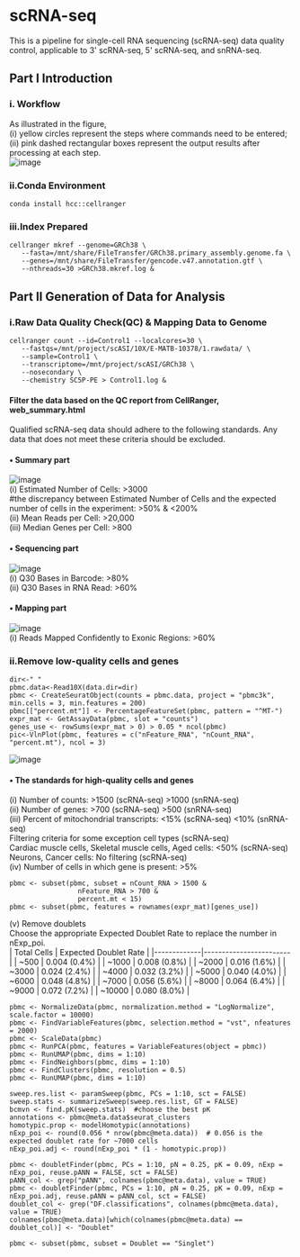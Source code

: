 # scRNA-seq
This is a pipeline for single-cell RNA sequencing (scRNA-seq) data quality control, applicable to 3' scRNA-seq, 5' scRNA-seq, and snRNA-seq.

## Part I Introduction
### i. Workflow
As illustrated in the figure,  
(i) yellow circles represent the steps where commands need to be entered;  
(ii) pink dashed rectangular boxes represent the output results after processing at each step.  
![image](https://github.com/user-attachments/assets/ccef0d00-c140-4422-ba21-ebdd44a7b063)  
### ii.Conda Environment
```
conda install hcc::cellranger
```
### iii.Index Prepared
```
cellranger mkref --genome=GRCh38 \
   --fasta=/mnt/share/FileTransfer/GRCh38.primary_assembly.genome.fa \
   --genes=/mnt/share/FileTransfer/gencode.v47.annotation.gtf \
   --nthreads=30 >GRCh38.mkref.log &
```

## Part II Generation of Data for Analysis
### i.Raw Data Quality Check(QC) & Mapping Data to Genome
```
cellranger count --id=Control1 --localcores=30 \
   --fastqs=/mnt/project/scASI/10X/E-MATB-10378/1.rawdata/ \
   --sample=Control1 \
   --transcriptome=/mnt/project/scASI/GRCh38 \
   --nosecondary \
   --chemistry SC5P-PE > Control1.log &
```
#### Filter the data based on the QC report from CellRanger, web_summary.html
Qualified scRNA-seq data should adhere to the following standards. Any data that does not meet these criteria should be excluded.  
#### • Summary part  
![image](https://github.com/user-attachments/assets/99200b58-8963-4d65-b4b8-01646423e525)  
(i) Estimated Number of Cells: >3000  
#the discrepancy between Estimated Number of Cells and the expected number of cells in the experiment: >50% & <200%  
(ii) Mean Reads per Cell: >20,000  
(iii) Median Genes per Cell: >800  
#### • Sequencing part  
![image](https://github.com/user-attachments/assets/dcc69310-811e-45c5-af02-67f7def20bd0)  
(i) Q30 Bases in Barcode: >80%  
(ii) Q30 Bases in RNA Read: >60%  
#### • Mapping part  
![image](https://github.com/user-attachments/assets/9e280989-4a27-4c14-9be7-8f9e9db66c48)  
(i) Reads Mapped Confidently to Exonic Regions: >60%  

### ii.Remove low-quality cells and genes
```
dir<-" "
pbmc.data<-Read10X(data.dir=dir)
pbmc <- CreateSeuratObject(counts = pbmc.data, project = "pbmc3k", min.cells = 3, min.features = 200)
pbmc[["percent.mt"]] <- PercentageFeatureSet(pbmc, pattern = "^MT-")
expr_mat <- GetAssayData(pbmc, slot = "counts")
genes_use <- rowSums(expr_mat > 0) > 0.05 * ncol(pbmc)
pic<-VlnPlot(pbmc, features = c("nFeature_RNA", "nCount_RNA", "percent.mt"), ncol = 3)
```
![image](https://github.com/user-attachments/assets/fe68f2e3-bcde-42cd-89fd-0a4910966ce4)  
#### • The standards for high-quality cells and genes  
(i) Number of counts: >1500 (scRNA-seq) >1000 (snRNA-seq)  
(ii) Number of genes: >700 (scRNA-seq) >500 (snRNA-seq)  
(iii) Percent of mitochondrial transcripts: <15% (scRNA-seq) <10% (snRNA-seq)  
Filtering criteria for some exception cell types (scRNA-seq)  
Cardiac muscle cells, Skeletal muscle cells, Aged cells: <50% (scRNA-seq)  
Neurons, Cancer cells: No filtering (scRNA-seq)  
(iv) Number of cells in which gene is present: >5%  

```
pbmc <- subset(pbmc, subset = nCount_RNA > 1500 &
                 nFeature_RNA > 700 & 
                 percent.mt < 15)
pbmc <- subset(pbmc, features = rownames(expr_mat)[genes_use])
```
(v) Remove doublets  
Choose the appropriate Expected Doublet Rate to replace the number in nExp_poi.  
| Total Cells | Expected Doublet Rate |
|-------------|------------------------|
| ~500        | 0.004 (0.4%)           |
| ~1000       | 0.008 (0.8%)           |
| ~2000       | 0.016 (1.6%)           |
| ~3000       | 0.024 (2.4%)           |
| ~4000       | 0.032 (3.2%)           |
| ~5000       | 0.040 (4.0%)           |
| ~6000       | 0.048 (4.8%)           |
| ~7000       | 0.056 (5.6%)           |
| ~8000       | 0.064 (6.4%)           |
| ~9000       | 0.072 (7.2%)           |
| ~10000      | 0.080 (8.0%)           |
```
pbmc <- NormalizeData(pbmc, normalization.method = "LogNormalize", scale.factor = 10000)
pbmc <- FindVariableFeatures(pbmc, selection.method = "vst", nfeatures = 2000)
pbmc <- ScaleData(pbmc)
pbmc <- RunPCA(pbmc, features = VariableFeatures(object = pbmc))
pbmc <- RunUMAP(pbmc, dims = 1:10)
pbmc <- FindNeighbors(pbmc, dims = 1:10)
pbmc <- FindClusters(pbmc, resolution = 0.5)
pbmc <- RunUMAP(pbmc, dims = 1:10)

sweep.res.list <- paramSweep(pbmc, PCs = 1:10, sct = FALSE)
sweep.stats <- summarizeSweep(sweep.res.list, GT = FALSE)
bcmvn <- find.pK(sweep.stats)  #choose the best pK
annotations <- pbmc@meta.data$seurat_clusters
homotypic.prop <- modelHomotypic(annotations)
nExp_poi <- round(0.056 * nrow(pbmc@meta.data))  # 0.056 is the expected doublet rate for ~7000 cells
nExp_poi.adj <- round(nExp_poi * (1 - homotypic.prop))

pbmc <- doubletFinder(pbmc, PCs = 1:10, pN = 0.25, pK = 0.09, nExp = nExp_poi, reuse.pANN = FALSE, sct = FALSE)
pANN_col <- grep("pANN", colnames(pbmc@meta.data), value = TRUE)
pbmc <- doubletFinder(pbmc, PCs = 1:10, pN = 0.25, pK = 0.09, nExp = nExp_poi.adj, reuse.pANN = pANN_col, sct = FALSE)
doublet_col <- grep("DF.classifications", colnames(pbmc@meta.data), value = TRUE)
colnames(pbmc@meta.data)[which(colnames(pbmc@meta.data) == doublet_col)] <- "Doublet"

pbmc <- subset(pbmc, subset = Doublet == "Singlet")
```








